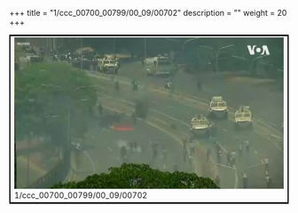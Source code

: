 +++
title = "1/ccc_00700_00799/00_09/00702"
description = ""
weight = 20
+++

<table style="border:2px solid black;max-width:800px;max-height:800px;" 
><tr><td>
<img class="center-fit-jpg"
src="/jpg_/aaa_20190430_NxaOmWaI8sI_00701.jpg">
1/ccc_00700_00799/00_09/00702
</img></td></tr></table>
